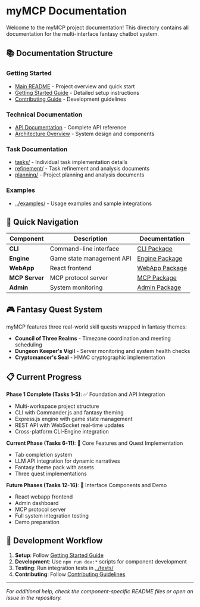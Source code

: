 # myMCP Documentation

Welcome to the myMCP project documentation! This directory contains all documentation for the multi-interface fantasy chatbot system.

## 📚 Documentation Structure

### Getting Started
- [Main README](../README.md) - Project overview and quick start
- [Getting Started Guide](GETTING_STARTED.md) - Detailed setup instructions
- [Contributing Guide](CONTRIBUTING.md) - Development guidelines

### Technical Documentation
- [API Documentation](API.md) - Complete API reference
- [Architecture Overview](ARCHITECTURE.md) - System design and components

### Task Documentation
- [tasks/](tasks/) - Individual task implementation details
- [refinement/](refinement/) - Task refinement and analysis documents
- [planning/](planning/) - Project planning and analysis documents

### Examples
- [../examples/](../examples/) - Usage examples and sample integrations

## 🚀 Quick Navigation

| Component | Description | Documentation |
|-----------|-------------|---------------|
| **CLI** | Command-line interface | [CLI Package](../packages/cli/) |
| **Engine** | Game state management API | [Engine Package](../packages/engine/) |
| **WebApp** | React frontend | [WebApp Package](../packages/webapp/) |
| **MCP Server** | MCP protocol server | [MCP Package](../packages/mcpserver/) |
| **Admin** | System monitoring | [Admin Package](../packages/admin/) |

## 🎮 Fantasy Quest System

myMCP features three real-world skill quests wrapped in fantasy themes:
- **Council of Three Realms** - Timezone coordination and meeting scheduling
- **Dungeon Keeper's Vigil** - Server monitoring and system health checks  
- **Cryptomancer's Seal** - HMAC cryptographic implementation

## 📋 Current Progress

**Phase 1 Complete (Tasks 1-5)**: ✅ Foundation and API Integration
- Multi-workspace project structure
- CLI with Commander.js and fantasy theming
- Express.js engine with game state management
- REST API with WebSocket real-time updates
- Cross-platform CLI-Engine integration

**Current Phase (Tasks 6-11)**: 🚧 Core Features and Quest Implementation
- Tab completion system
- LLM API integration for dynamic narratives
- Fantasy theme pack with assets
- Three quest implementations

**Future Phases (Tasks 12-16)**: 📅 Interface Components and Demo
- React webapp frontend
- Admin dashboard
- MCP protocol server
- Full system integration testing
- Demo preparation

## 🔧 Development Workflow

1. **Setup**: Follow [Getting Started Guide](GETTING_STARTED.md)
2. **Development**: Use `npm run dev:*` scripts for component development
3. **Testing**: Run integration tests in [../tests/](../tests/)
4. **Contributing**: Follow [Contributing Guidelines](CONTRIBUTING.md)

---

*For additional help, check the component-specific README files or open an issue in the repository.*